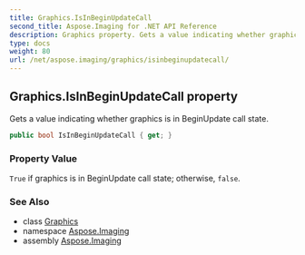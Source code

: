 ```yaml
---
title: Graphics.IsInBeginUpdateCall
second_title: Aspose.Imaging for .NET API Reference
description: Graphics property. Gets a value indicating whether graphics is in BeginUpdate call state
type: docs
weight: 80
url: /net/aspose.imaging/graphics/isinbeginupdatecall/
---
```

## Graphics.IsInBeginUpdateCall property

Gets a value indicating whether graphics is in BeginUpdate call state.

```csharp
public bool IsInBeginUpdateCall { get; }
```

### Property Value

`True` if graphics is in BeginUpdate call state; otherwise, `false`.

### See Also

* class [Graphics](../)
* namespace [Aspose.Imaging](../../graphics/)
* assembly [Aspose.Imaging](../../../)



